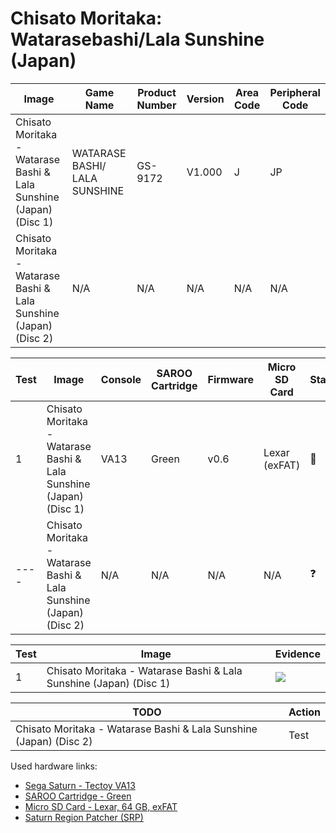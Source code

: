 # Chisato Moritaka: Watarasebashi/Lala Sunshine (Japan)

| Image                                                              | Game Name                     | Product Number | Version | Area Code | Peripheral Code |
| ------------------------------------------------------------------ | ----------------------------- | -------------- | ------- | --------- | --------------- |
| Chisato Moritaka - Watarase Bashi & Lala Sunshine (Japan) (Disc 1) | WATARASE BASHI/ LALA SUNSHINE | GS-9172        | V1.000  | J         | JP              |
| Chisato Moritaka - Watarase Bashi & Lala Sunshine (Japan) (Disc 2) | N/A                           | N/A            | N/A     | N/A       | N/A             |

| Test | Image                                                              | Console | SAROO Cartridge | Firmware | Micro SD Card | Status     | Time Played |
| ---- | ------------------------------------------------------------------ | ------- | --------------- | -------- | ------------- | ---------- | ----------- |
| 1    | Chisato Moritaka - Watarase Bashi & Lala Sunshine (Japan) (Disc 1) | VA13    | Green           | v0.6     | Lexar (exFAT) | :100:      | 28 minutes  |
| ---- | Chisato Moritaka - Watarase Bashi & Lala Sunshine (Japan) (Disc 2) | N/A     | N/A             | N/A      | N/A           | :question: | N/A         |

| Test | Image                                                              | Evidence                                                                                         |
| ---- | ------------------------------------------------------------------ | ------------------------------------------------------------------------------------------------ |
| 1    | Chisato Moritaka - Watarase Bashi & Lala Sunshine (Japan) (Disc 1) | [![](https://img.youtube.com/vi/fCxoeTAxfrA/0.jpg)](https://www.youtube.com/watch?v=fCxoeTAxfrA) |

| TODO                                                               | Action |
| ------------------------------------------------------------------ | ------ |
| Chisato Moritaka - Watarase Bashi & Lala Sunshine (Japan) (Disc 2) | Test   |

Used hardware links:

- [Sega Saturn - Tectoy VA13](../../../../Info/Consoles/VA13/README.md)
- [SAROO Cartridge - Green](../../../../Info/Cartridges/RetroGameParadiseStore/1.32F/README.md)
- [Micro SD Card - Lexar, 64 GB, exFAT](../../../../Info/SdCards/Lexar/64GB/exfat/README.md)
- [Saturn Region Patcher (SRP)](https://segaxtreme.net/resources/saturn-region-patcher.81/download)
